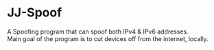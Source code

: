 # JJ-Spoof
A Spoofing program that can spoof both IPv4 & IPv6 addresses.<br>
Main goal of the program is to cut devices off from the internet, locally.
